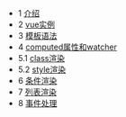* 1 [介绍](start.html)
* 2 [vue实例](instance.html)
* 3 [模板语法](template.html)
* 4 [computed属性和watcher](computed.html)
* 5.1 [class渲染](classStyle.html)
* 5.2 [style渲染](classStyle2.html)
* 6 [条件渲染](ifShow.html)
* 7 [列表渲染](vfor.html)
* 8 [事件处理](event.html)
